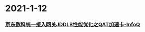 
# 2021-1-12

### [京东数科统一接入网关JDDLB性能优化之QAT加速卡-InfoQ](https://www.infoq.cn/article/AGJdlX34hccxJNtH9svI)